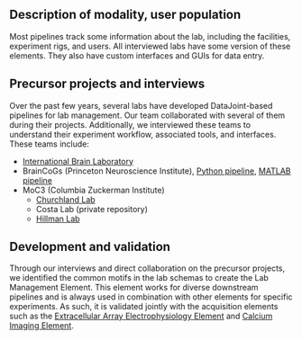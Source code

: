 ## Description of modality, user population
Most pipelines track some information about the lab, including the facilities, experiment rigs, and users. All interviewed labs have some version of these elements. They also have custom interfaces and GUIs for data entry.

## Precursor projects and interviews
Over the past few years, several labs have developed DataJoint-based pipelines for lab management. Our team collaborated with several of them during their projects. Additionally, we interviewed these teams to understand their experiment workflow, associated tools, and interfaces.
These teams include:
+ [International Brain Laboratory](https://github.com/int-brain-lab/IBL-pipeline) 
+ BrainCoGs (Princeton Neuroscience Institute), [Python pipeline](https://github.com/BrainCOGS/U19-pipeline_python), [MATLAB pipeline](https://github.com/BrainCOGS/U19-pipeline-matlab)
+ MoC3 (Columbia Zuckerman Institute)
    + [Churchland Lab](https://github.com/ZuckermanBrain/datajoint-churchland/tree/master/churchland_pipeline_python)
    + Costa Lab (private repository)
    + [Hillman Lab](https://github.com/ZuckermanBrain/datajoint-hillman)

## Development and validation
Through our interviews and direct collaboration on the precursor projects, we identified the common motifs in the lab schemas to create the Lab Management Element.
This element works for diverse downstream pipelines and is always used in combination with other elements for specific experiments. As such, it is validated jointly with the acquisition elements such as the [Extracellular Array Electrophysiology Element](https://github.com/datajoint/elements-array-ephys) and [Calcium Imaging Element](https://github.com/datajoint/elements-calcium-imaging).
